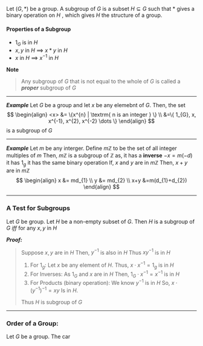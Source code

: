 Let $(G, \ast)$ be a group. A subgroup of $G$ is a subset $H  \subseteq  G$ such that $\ast$  gives a binary operation on $H$ , which gives $H$ the structure of a group.

#### Properties of a Subgroup

- $1_{G}$ is in $H$
- $x, y$ in $H$  $\implies$ $x \ast y$ in $H$
- $x$ in $H$ $\implies$ $x^{-1}$ in $H$

**Note**
> Any subgroup of $G$ that is not equal to the whole of $G$ is called a ***proper*** subgroup of $G$

-----------------------------------------

***Example***
	Let $G$ be a group and let $x$ be any elemebnt of $G$.
	Then, the set
$$
\begin{align}
<x> &= \{x^{n} | \textrm{ n is an integer } \} \\
&=\{ 1_{G}, x, x^{-1}, x^{2}, x^{-2} \dots \}
\end{align}
$$
	is a subgroup of $G$
	
------------------------------------------------------

***Example***
	Let $m$ be any interger.
	Define $m\mathbb{Z}$ to be the set of all integer multiples of $m$
	Then, $m\mathbb{Z}$ is a subgroup of $\mathbb{Z}$ as,
		it has a **inverse**
			$-x = m(-d)$
		it has $1_{g}$
		it has the same binary operation
			If, $x$ and $y$ are in $m\mathbb{Z}$
			Then, $x+y$ are in $m\mathbb{Z}$
$$
\begin{align}
x &= md_{1} \\
y &= md_{2} \\
x+y &=m(d_{1}+d_{2})
\end{align}
$$

-----------------------------------------

### A Test for Subgroups

Let $G$ be group. Let $H$ be a non-empty subset of $G$. 
Then $H$ is a subgroup of $G$ $iff$ for any $x, y$ in $H$

***Proof:***
> Suppose $x,y$ are in $H$
> Then, $y^{-1}$ is also in $H$
> Thus $xy^{-1}$ is in $H$
> 
> 1. For $1_{g}$:
> 	   Let $x$ be any element of $H$.
> 	   Thus, $x\cdot x^{-1} = 1_{g}$ is in $H$
> 2. For Inverses:
> 	   As $1_{G}$ and $x$ are in $H$
> 	   Then, 
> 		   $1_{G}\cdot x^{-1} = x^{-1}$ 
> 	   is in $H$
> 3. For Products (binary operation):
>    We know $y^{-1}$ is in $H$
>    So, 
> 	   $x\cdot (y^{-1})^{-1} = xy$
> 	Is in $H$.
> 	
> Thus $H$ is subgroup of $G$


---------------------------------------------------

### Order of a Group:

Let $G$ be a group. The car